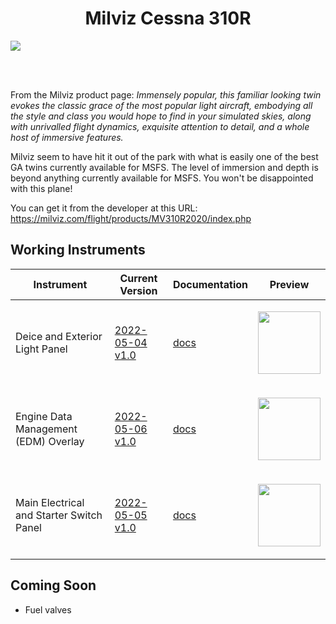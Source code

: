 <p align="center">
  <h1 align="center">Milviz Cessna 310R</h1>
</p>

<img src="https://user-images.githubusercontent.com/75218511/166848551-80cd9393-5af1-415b-8c32-7dff3a4a3631.png">

<br><br>

From the Milviz product page:
<i>Immensely popular, this familiar looking twin evokes the classic grace of the most popular light aircraft, embodying all the style and class you would hope to find in your simulated skies, along with unrivalled flight dynamics, exquisite attention to detail, and a whole host of immersive features.</i>

Milviz seem to have hit it out of the park with what is easily one of the best GA twins currently available for MSFS. The level of immersion and depth is beyond anything currently available for MSFS. You won't be disappointed with this plane!

You can get it from the developer at this URL: https://milviz.com/flight/products/MV310R2020/index.php

## Working Instruments

Instrument | Current Version | Documentation | Preview 
-------------|-----------------|--------------|--------------
Deice and Exterior Light Panel | [2022-05-04 v1.0](https://github.com/Simstrumentation/Air-Manager/blob/main/Instruments/Cessna_310/Deice_and_Exterior_light_panel/Cessna%20310%20(Milviz)%20-%20Light%20and%20De-Ice%20Switch%20Panel.siff?raw=true) | [docs](https://github.com/Simstrumentation/Air-Manager/tree/main/Instruments/Cessna_310/Deice_and_Exterior_light_panel) | <p align="center"><img src="https://github.com/Simstrumentation/Air-Manager/blob/main/Instruments/Cessna_310/Deice_and_Exterior_light_panel/661ef18d-e63e-4cae-0096-2ef1f6ee2cf1/preview.png?raw=true" width="100"> </p>
Engine Data Management (EDM) Overlay | [2022-05-06 v1.0](https://github.com/Simstrumentation/Air-Manager/blob/main/Instruments/Cessna_310/EDM/Cessna%20310%20(Milviz)%20-%20EDM%20Overlay.siff?raw=true) | [docs](https://github.com/Simstrumentation/Air-Manager/tree/main/Instruments/Cessna_310/EDM) | <p align="center"><img src="https://github.com/Simstrumentation/Air-Manager/blob/main/Instruments/Cessna_310/EDM/8a395344-2dd6-4d06-1d63-3797d6ca2679/preview.png?raw=true?raw=true" width="100"> </p>
Main Electrical and Starter Switch Panel | [2022-05-05 v1.0](https://github.com/Simstrumentation/Air-Manager/blob/main/Instruments/Cessna_310/Electrical_panel/Cessna%20310%20(Milviz)%20-%20Main%20Switch%20Panel.siff?raw=true) | [docs](https://github.com/Simstrumentation/Air-Manager/tree/main/Instruments/Cessna_310/Electrical_panel) | <p align="center"><img src="https://github.com/Simstrumentation/Air-Manager/blob/main/Instruments/Cessna_310/Electrical_panel/5af81732-3c98-4202-3a89-6a302d49e2e2/preview.png?raw=true?raw=true" width="100"> </p>


## Coming Soon

- Fuel valves


